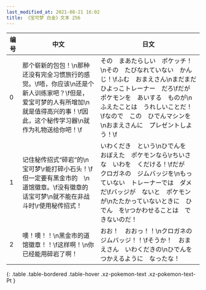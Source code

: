 ```yaml
---
last_modified_at: 2021-08-21 16:02
title: 《宝可梦 白金》文本 256
---
```

| 编号 | 中文 | 日文 |
| ---- | ---- | ---- |
| 0 | 那个崭新的包包！\n那种还没有完全习惯旅行的感觉。\f唔，你应该\n还是个新人训练家吧？\f但是，爱宝可梦的人有所增加\n就是值得高兴的事！\f因此，这个秘传学习器\n就作为礼物送给你吧！\f | その　まあたらしい　ポケッチ！\nその　たびなれていない　かんじ！\fふむ　おまえさん\nまだまだ　ひよっこトレーナー　だろ\fだが　ポケモンを　あいする　ものが\nふえたことは　うれしいことだ！\fなので　この　ひでんマシンを\nおまえさんに　プレゼントしよう！\f |
| 1 | 记住秘传招式“碎岩”的\n宝可梦\r能打碎小石头！\f但一定要有黑金市的　\n道馆徽章。\f没有徽章的话宝可梦\n就不能在非战斗时\r使用秘传招式！ | いわくだき　という\nひでんを　おぼえた　ポケモンなら\rちいさな　いわを　くだける！\fだが　クロガネの　ジムバッジを\nもっていない　トレーナーでは　ダメだ\fバッジが　ないと　ポケモンが\nたたかっていないときに　ひでん　を\rつかわせることは　できないのだ！ |
| 2 | 噢！噢！！\n黑金市的道馆徽章！！\f这样啊！\n你已经能用碎岩了啊！ | おお！　おおっ！！\nクロガネの　ジムバッジ！！\fそうか！　おまえさん　いわくだきの\nひでんを　つかえるように　なったな！ |
{: .table .table-bordered .table-hover .xz-pokemon-text .xz-pokemon-text-Pt }